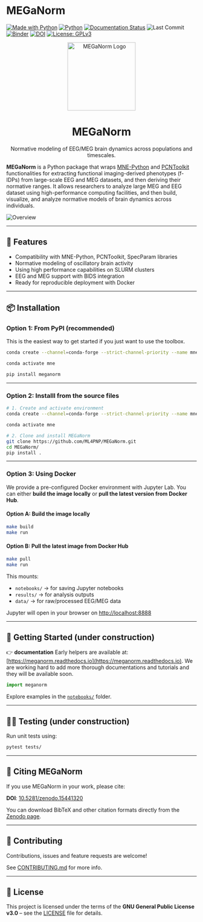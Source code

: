 # MEGaNorm

[![Made with Python](https://img.shields.io/badge/Made%20with-Python-3776AB?style=flat&logo=python&logoColor=white)](https://www.python.org/)
[![Python](https://img.shields.io/badge/Python-3.12+-blue.svg)](https://www.python.org/)
[![Documentation Status](https://readthedocs.org/projects/meganorm/badge/?version=latest)](https://meganorm.readthedocs.io/en/latest/?badge=latest)
![Last Commit](https://img.shields.io/github/last-commit/ML4PNP/MEGaNorm.svg)
[![Binder](https://mybinder.org/badge_logo.svg)](https://mybinder.org/v2/gh/ML4PNP/MEGaNorm/main?filepath=notebooks%2F)
[![DOI](https://zenodo.org/badge/DOI/10.5281/zenodo.15441320.svg)](https://doi.org/10.5281/zenodo.15441320)
[![License: GPLv3](https://img.shields.io/badge/License-GPLv3-blue.svg)](https://www.gnu.org/licenses/gpl-3.0)


<p align="center">
  <img src="docs/images/logo.png" alt="MEGaNorm Logo" width="180"/>
</p>

<h1 align="center">MEGaNorm</h1>

<p align="center">
  Normative modeling of EEG/MEG brain dynamics across populations and timescales.
</p>


**MEGaNorm** is a Python package that wraps [MNE-Python](https://github.com/mne-tools/mne-python) and [PCNToolkit](https://github.com/amarquand/PCNtoolkit) functionalities for extracting functional imaging-derived phenotypes (f-IDPs) from large-scale EEG and MEG datasets, and then deriving their normative ranges. It allows researchers to analyze large MEG and EEG dataset using high-performance computing facilities, and then build, visualize, and analyze normative models of brain dynamics across individuals.

![Overview](docs/images/pipeline_overview.png)

&#x20;

---

## 🚀 Features

* Compatibility with MNE-Python, PCNToolkit, SpecParam libraries
* Normative modeling of oscillatory brain activity
* Using high performance capabilities on SLURM clusters 
* EEG and MEG support with BIDS integration
* Ready for reproducible deployment with Docker

---

## 📦 Installation

### Option 1: From PyPI (recommended)

This is the easiest way to get started if you just want to use the toolbox.

```bash
conda create --channel=conda-forge --strict-channel-priority --name mne python=3.12 mne

conda activate mne

pip install meganorm
```

---

### Option 2: Installl from the source files

```bash
# 1. Create and activate environment
conda create --channel=conda-forge --strict-channel-priority --name mne python=3.12 mne

conda activate mne

# 2. Clone and install MEGaNorm
git clone https://github.com/ML4PNP/MEGaNorm.git
cd MEGaNorm/
pip install .
```

---

### Option 3: Using Docker

We provide a pre-configured Docker environment with Jupyter Lab. You can either **build the image locally** or **pull the latest version from Docker Hub**.

#### Option A: Build the image locally

```bash
make build
make run
```

#### Option B: Pull the latest image from Docker Hub

```bash
make pull
make run
```

This mounts:

* `notebooks/` → for saving Jupyter notebooks
* `results/` → for analysis outputs
* `data/` → for raw/processed EEG/MEG data

Jupyter will open in your browser on [http://localhost:8888](http://localhost:8888)

---

## 📒 Getting Started (under construction)

👉 **documentation** Early helpers are available at: [https://meganorm.readthedocs.io](https://meganorm.readthedocs.io). We are working hard to add more thorough documentations and tutorials and they will be available soon.

```python 
import meganorm
```

Explore examples in the [`notebooks/`](notebooks/) folder.

---

## 🧚‍♂️ Testing (under construction)

Run unit tests using:

```bash
pytest tests/
```

---

## 🧠 Citing MEGaNorm

If you use MEGaNorm in your work, please cite:

**DOI**: [10.5281/zenodo.15441320](https://doi.org/10.5281/zenodo.15441320)

You can download BibTeX and other citation formats directly from the [Zenodo page](https://doi.org/10.5281/zenodo.15441320).


---

## 🤝 Contributing

Contributions, issues and feature requests are welcome!

See [CONTRIBUTING.md](CONTRIBUTING.md) for more info.

---

## 📜 License

This project is licensed under the terms of the **GNU General Public License v3.0** – see the [LICENSE](LICENSE) file for details.
